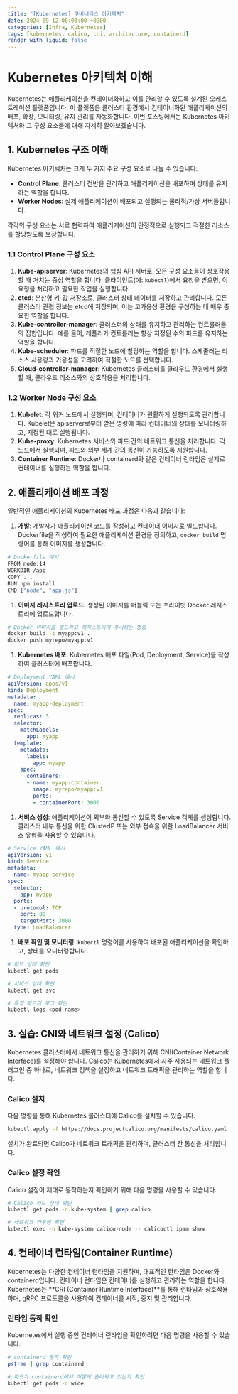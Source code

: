 ```yaml
---
title: "[Kubernetes] 쿠버네티스 아키텍처"
date: 2024-09-12 00:00:00 +0900
categories: [Infra, Kubernetes]
tags: [kubernetes, calico, cni, architecture, containerd]
render_with_liquid: false
---
```


# Kubernetes 아키텍처 이해

Kubernetes는 애플리케이션을 컨테이너화하고 이를 관리할 수 있도록 설계된 오케스트레이션 플랫폼입니다. 이 플랫폼은 클러스터 환경에서 컨테이너화된 애플리케이션의 배포, 확장, 모니터링, 유지 관리를 자동화합니다. 이번 포스팅에서는 Kubernetes 아키텍처와 그 구성 요소들에 대해 자세히 알아보겠습니다.

## 1. Kubernetes 구조 이해

Kubernetes 아키텍처는 크게 두 가지 주요 구성 요소로 나눌 수 있습니다:

- **Control Plane**: 클러스터 전반을 관리하고 애플리케이션을 배포하며 상태를 유지하는 역할을 합니다.
- **Worker Nodes**: 실제 애플리케이션이 배포되고 실행되는 물리적/가상 서버들입니다.

각각의 구성 요소는 서로 협력하여 애플리케이션이 안정적으로 실행되고 적절한 리소스를 할당받도록 보장합니다.

### 1.1 Control Plane 구성 요소

1. **Kube-apiserver**: Kubernetes의 핵심 API 서버로, 모든 구성 요소들이 상호작용할 때 거치는 중심 역할을 합니다. 클라이언트(예: `kubectl`)에서 요청을 받으면, 이 요청을 처리하고 필요한 작업을 실행합니다.
2. **etcd**: 분산형 키-값 저장소로, 클러스터 상태 데이터를 저장하고 관리합니다. 모든 클러스터 관련 정보는 etcd에 저장되며, 이는 고가용성 환경을 구성하는 데 매우 중요한 역할을 합니다.
3. **Kube-controller-manager**: 클러스터의 상태를 유지하고 관리하는 컨트롤러들의 집합입니다. 예를 들어, 레플리카 컨트롤러는 항상 지정된 수의 파드를 유지하는 역할을 합니다.
4. **Kube-scheduler**: 파드를 적절한 노드에 할당하는 역할을 합니다. 스케줄러는 리소스 사용량과 가용성을 고려하여 적절한 노드를 선택합니다.
5. **Cloud-controller-manager**: Kubernetes 클러스터를 클라우드 환경에서 실행할 때, 클라우드 리소스와의 상호작용을 처리합니다.

### 1.2 Worker Node 구성 요소

1. **Kubelet**: 각 워커 노드에서 실행되며, 컨테이너가 원활하게 실행되도록 관리합니다. Kubelet은 apiserver로부터 받은 명령에 따라 컨테이너의 상태를 모니터링하고, 지정된 대로 실행됩니다.
2. **Kube-proxy**: Kubernetes 서비스와 파드 간의 네트워크 통신을 처리합니다. 각 노드에서 실행되며, 파드와 외부 세계 간의 통신이 가능하도록 지원합니다.
3. **Container Runtime**: Docker나 containerd와 같은 컨테이너 런타임은 실제로 컨테이너를 실행하는 역할을 합니다.

## 2. 애플리케이션 배포 과정

일반적인 애플리케이션의 Kubernetes 배포 과정은 다음과 같습니다:

1. **개발**: 개발자가 애플리케이션 코드를 작성하고 컨테이너 이미지로 빌드합니다. Dockerfile을 작성하여 필요한 애플리케이션 환경을 정의하고, `docker build` 명령어를 통해 이미지를 생성합니다.

```bash
# Dockerfile 예시
FROM node:14
WORKDIR /app
COPY . .
RUN npm install
CMD ["node", "app.js"]
```

1. **이미지 레지스트리 업로드**: 생성된 이미지를 퍼블릭 또는 프라이빗 Docker 레지스트리에 업로드합니다.

```bash
# Docker 이미지를 빌드하고 레지스트리에 푸시하는 명령
docker build -t myapp:v1 .
docker push myrepo/myapp:v1
```

1. **Kubernetes 배포**: Kubernetes 배포 파일(Pod, Deployment, Service)을 작성하여 클러스터에 배포합니다.

```yaml
# Deployment YAML 예시
apiVersion: apps/v1
kind: Deployment
metadata:
  name: myapp-deployment
spec:
  replicas: 3
  selector:
    matchLabels:
      app: myapp
  template:
    metadata:
      labels:
        app: myapp
    spec:
      containers:
      - name: myapp-container
        image: myrepo/myapp:v1
        ports:
        - containerPort: 3000
```

1. **서비스 생성**: 애플리케이션이 외부와 통신할 수 있도록 Service 객체를 생성합니다. 클러스터 내부 통신을 위한 ClusterIP 또는 외부 접속을 위한 LoadBalancer 서비스 유형을 사용할 수 있습니다.

```yaml
# Service YAML 예시
apiVersion: v1
kind: Service
metadata:
  name: myapp-service
spec:
  selector:
    app: myapp
  ports:
  - protocol: TCP
    port: 80
    targetPort: 3000
  type: LoadBalancer
```

1. **배포 확인 및 모니터링**: `kubectl` 명령어를 사용하여 배포된 애플리케이션을 확인하고, 상태를 모니터링합니다.

```bash
# 파드 상태 확인
kubectl get pods

# 서비스 상태 확인
kubectl get svc

# 특정 파드의 로그 확인
kubectl logs <pod-name>
```

## 3. 실습: CNI와 네트워크 설정 (Calico)

Kubernetes 클러스터에서 네트워크 통신을 관리하기 위해 CNI(Container Network Interface)를 설정해야 합니다. Calico는 Kubernetes에서 자주 사용되는 네트워크 플러그인 중 하나로, 네트워크 정책을 설정하고 네트워크 트래픽을 관리하는 역할을 합니다.

### Calico 설치

다음 명령을 통해 Kubernetes 클러스터에 Calico를 설치할 수 있습니다.

```bash
kubectl apply -f https://docs.projectcalico.org/manifests/calico.yaml
```

설치가 완료되면 Calico가 네트워크 트래픽을 관리하며, 클러스터 간 통신을 처리합니다.

### Calico 설정 확인

Calico 설정이 제대로 동작하는지 확인하기 위해 다음 명령을 사용할 수 있습니다.

```bash
# Calico 파드 상태 확인
kubectl get pods -n kube-system | grep calico

# 네트워크 라우팅 확인
kubectl exec -n kube-system calico-node -- calicoctl ipam show
```

## 4. 컨테이너 런타임(Container Runtime)

Kubernetes는 다양한 컨테이너 런타임을 지원하며, 대표적인 런타임은 Docker와 containerd입니다. 컨테이너 런타임은 컨테이너를 실행하고 관리하는 역할을 합니다. Kubernetes는 **CRI (Container Runtime Interface)**를 통해 런타임과 상호작용하며, gRPC 프로토콜을 사용하여 컨테이너를 시작, 중지 및 관리합니다.

### 런타임 동작 확인

Kubernetes에서 실행 중인 컨테이너 런타임을 확인하려면 다음 명령을 사용할 수 있습니다.

```bash
# containerd 동작 확인
pstree | grep containerd

# 파드가 containerd에서 어떻게 관리되고 있는지 확인
kubectl get pods -o wide
```